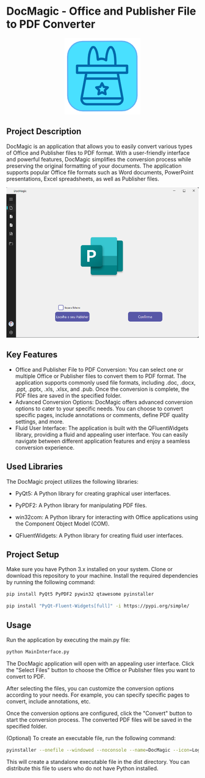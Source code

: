 
# DocMagic - Office and Publisher File to PDF Converter

<div align="center">
  <img src="resource/LogoPng.png" alt="DocMagic Logo">
</div>

## Project Description

DocMagic is an application that allows you to easily convert various types of Office and Publisher files to PDF format. With a user-friendly interface and powerful features, DocMagic simplifies the conversion process while preserving the original formatting of your documents. The application supports popular Office file formats such as Word documents, PowerPoint presentations, Excel spreadsheets, as well as Publisher files.

<div align="center">
  <img src="resource/App.png" alt="Interface App">
</div>

## Key Features



- Office and Publisher File to PDF Conversion: You can select one or multiple Office or Publisher files to convert them to PDF format. The application supports commonly used file formats, including .doc, .docx, .ppt, .pptx, .xls, .xlsx, and .pub. Once the conversion is complete, the PDF files are saved in the specified folder.
- Advanced Conversion Options: DocMagic offers advanced conversion options to cater to your specific needs. You can choose to convert specific pages, include annotations or comments, define PDF quality settings, and more.
- Fluid User Interface: The application is built with the QFluentWidgets library, providing a fluid and appealing user interface. You can easily navigate between different application features and enjoy a seamless conversion experience.


## Used Libraries


  The DocMagic project utilizes the following libraries:
  
- PyQt5: A Python library for creating graphical user interfaces.

- PyPDF2: A Python library for manipulating PDF files.

- win32com: A Python library for interacting with Office applications using the Component Object Model (COM).

- QFluentWidgets: A Python library for creating fluid user interfaces.


## Project Setup


  Make sure you have Python 3.x installed on your system.
  Clone or download this repository to your machine.
  Install the required dependencies by running the following command:

```bash
pip install PyQt5 PyPDF2 pywin32 qtawesome pyinstaller
```
```bash
pip install "PyQt-Fluent-Widgets[full]" -i https://pypi.org/simple/
```
## Usage

Run the application by executing the main.py file:
```bash
python MainInterface.py
```

The DocMagic application will open with an appealing user interface. Click the "Select Files" button to choose the Office or Publisher files you want to convert to PDF.

After selecting the files, you can customize the conversion options according to your needs. For example, you can specify specific pages to convert, include annotations, etc.

Once the conversion options are configured, click the "Convert" button to start the conversion process. The converted PDF files will be saved in the specified folder.

(Optional) To create an executable file, run the following command:

```bash
pyinstaller --onefile --windowed --noconsole --name=DocMagic --icon=LogoIco.ico MainInterface.py
``` 

This will create a standalone executable file in the dist directory. You can distribute this file to users who do not have Python installed.
  
  
